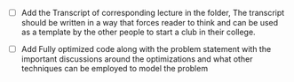 - [ ] Add the Transcript of corresponding lecture in the folder, The transcript should be written in a way that forces reader to think and can be used as a template by the other people to start a club in their college.

- [ ] Add Fully optimized code along with the problem statement 
  with the important discussions around the optimizations and what other techniques can be employed to model the problem